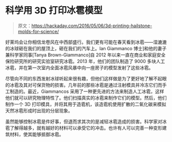 # 科学用 3D 打印冰雹模型

> 原文：<https://hackaday.com/2016/05/06/3d-printing-hailstone-molds-for-science/>

好莱坞会让你相信龙卷风在中西部盛行。我们更有可能在春天看到冰雹——湿漉漉的冰球砸在我们的屋顶上，砸在我们的汽车上。Ian Giammanco 博士]和他的妻子兼科学家同事[Tanya Brown-Giammanco]自 2012 年以来一直在商业和家庭安全保险研究所的研究实验室研究冰雹。2013 年，他们的团队制造了 9000 多块人工冰雹，并在第一次室内全面冰雹风暴中向一座房子的模型发射了这些冰雹。

尽管向不同的东西发射冰球听起来很有趣，但他们这样做是为了更好地了解不起眼的冰雹及其对可保货物的损害。几年前的那些冰雹是通过注射模具并冷冻它们而手工制造的。最近，Giammancos 采用了一种更先进的方法来制造人工冰雹，这样他们就可以研究物理特性了。他们扫描真实的冰雹来制作它们的模型。然后，他们制作一个 3D 打印模具，并将其用于造雹机，该造雹机使用扩散的二氧化碳来模拟天然冰雹形成时出现的分层现象。

虽然能够控制冰雹是件好事，但退而求其次的是减轻冰雹造成的损害。科学家对冰雹了解得越多，就有越好的材料可以承受它的冲击。也许有人可以完善一种变形建筑材料，使其能够抵御冰雹。